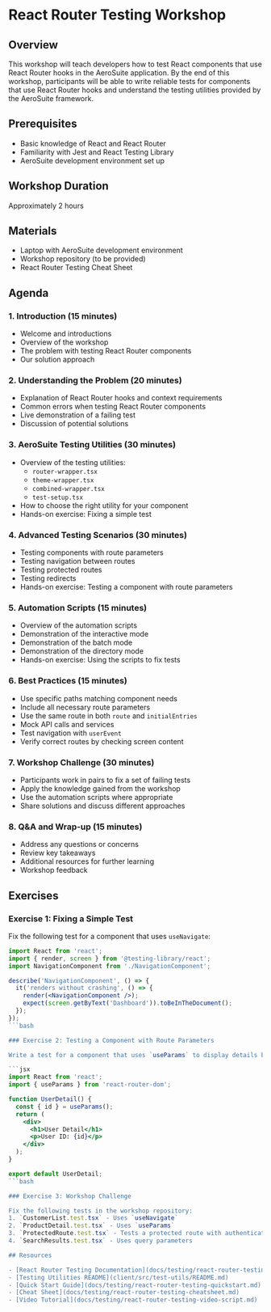 # React Router Testing Workshop

## Overview

This workshop will teach developers how to test React components that use React Router hooks in the
AeroSuite application. By the end of this workshop, participants will be able to write reliable
tests for components that use React Router hooks and understand the testing utilities provided by
the AeroSuite framework.

## Prerequisites

- Basic knowledge of React and React Router
- Familiarity with Jest and React Testing Library
- AeroSuite development environment set up

## Workshop Duration

Approximately 2 hours

## Materials

- Laptop with AeroSuite development environment
- Workshop repository (to be provided)
- React Router Testing Cheat Sheet

## Agenda

### 1. Introduction (15 minutes)

- Welcome and introductions
- Overview of the workshop
- The problem with testing React Router components
- Our solution approach

### 2. Understanding the Problem (20 minutes)

- Explanation of React Router hooks and context requirements
- Common errors when testing React Router components
- Live demonstration of a failing test
- Discussion of potential solutions

### 3. AeroSuite Testing Utilities (30 minutes)

- Overview of the testing utilities:
  - `router-wrapper.tsx`
  - `theme-wrapper.tsx`
  - `combined-wrapper.tsx`
  - `test-setup.tsx`
- How to choose the right utility for your component
- Hands-on exercise: Fixing a simple test

### 4. Advanced Testing Scenarios (30 minutes)

- Testing components with route parameters
- Testing navigation between routes
- Testing protected routes
- Testing redirects
- Hands-on exercise: Testing a component with route parameters

### 5. Automation Scripts (15 minutes)

- Overview of the automation scripts
- Demonstration of the interactive mode
- Demonstration of the batch mode
- Demonstration of the directory mode
- Hands-on exercise: Using the scripts to fix tests

### 6. Best Practices (15 minutes)

- Use specific paths matching component needs
- Include all necessary route parameters
- Use the same route in both `route` and `initialEntries`
- Mock API calls and services
- Test navigation with `userEvent`
- Verify correct routes by checking screen content

### 7. Workshop Challenge (30 minutes)

- Participants work in pairs to fix a set of failing tests
- Apply the knowledge gained from the workshop
- Use the automation scripts where appropriate
- Share solutions and discuss different approaches

### 8. Q&A and Wrap-up (15 minutes)

- Address any questions or concerns
- Review key takeaways
- Additional resources for further learning
- Workshop feedback

## Exercises

### Exercise 1: Fixing a Simple Test

Fix the following test for a component that uses `useNavigate`:

```jsx
import React from 'react';
import { render, screen } from '@testing-library/react';
import NavigationComponent from './NavigationComponent';

describe('NavigationComponent', () => {
  it('renders without crashing', () => {
    render(<NavigationComponent />);
    expect(screen.getByText('Dashboard')).toBeInTheDocument();
  });
});
```bash

### Exercise 2: Testing a Component with Route Parameters

Write a test for a component that uses `useParams` to display details based on an ID:

```jsx
import React from 'react';
import { useParams } from 'react-router-dom';

function UserDetail() {
  const { id } = useParams();
  return (
    <div>
      <h1>User Detail</h1>
      <p>User ID: {id}</p>
    </div>
  );
}

export default UserDetail;
```bash

### Exercise 3: Workshop Challenge

Fix the following tests in the workshop repository:
1. `CustomerList.test.tsx` - Uses `useNavigate`
2. `ProductDetail.test.tsx` - Uses `useParams`
3. `ProtectedRoute.test.tsx` - Tests a protected route with authentication
4. `SearchResults.test.tsx` - Uses query parameters

## Resources

- [React Router Testing Documentation](docs/testing/react-router-testing.md)
- [Testing Utilities README](client/src/test-utils/README.md)
- [Quick Start Guide](docs/testing/react-router-testing-quickstart.md)
- [Cheat Sheet](docs/testing/react-router-testing-cheatsheet.md)
- [Video Tutorial](docs/testing/react-router-testing-video-script.md)
